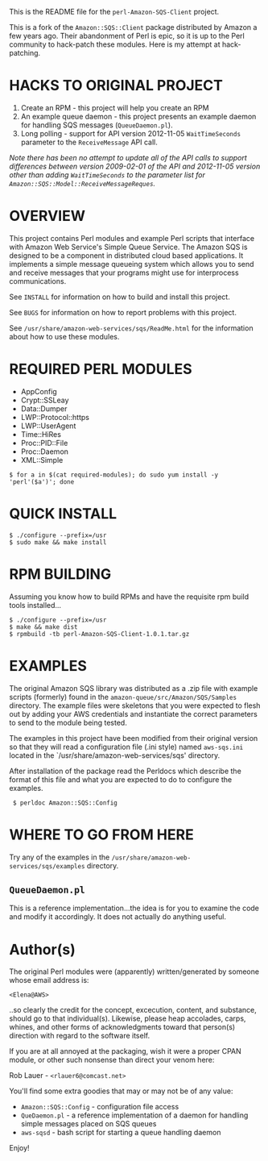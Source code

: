 This is the README file for the `perl-Amazon-SQS-Client` project.

This is a fork of the `Amazon::SQS::Client` package distributed by
Amazon a few years ago.  Their abandonment of Perl is epic, so it is
up to the Perl community to hack-patch these modules.  Here is my
attempt at hack-patching.

HACKS TO ORIGINAL PROJECT
=========================

1. Create an RPM - this project will help you create an RPM
2. An example queue daemon - this project presents an example daemon
for handling SQS messages (`QueueDaemon.pl`).
3. Long polling - support for API version 2012-11-05 `WaitTimeSeconds`
parameter to the `ReceiveMessage` API call.

*Note there has been no attempt to update all of the API calls to
support differences between version 2009-02-01 of the API and
2012-11-05 version other than adding `WaitTimeSeconds` to the
parameter list for `Amazon::SQS::Model::ReceiveMessageReques`.*

OVERVIEW
========

This project contains Perl modules and example Perl scripts that
interface with Amazon Web Service's Simple Queue Service.  The Amazon
SQS is designed to be a component in distributed cloud based
applications.  It implements a simple message queueing system which
allows you to send and receive messages that your programs might use
for interprocess communications.

See `INSTALL` for information on how to build and install this project.

See `BUGS` for information on how to report problems with this
project.

See `/usr/share/amazon-web-services/sqs/ReadMe.html` for the
information about how to use these modules.

REQUIRED PERL MODULES
=====================

* AppConfig
* Crypt::SSLeay
* Data::Dumper
* LWP::Protocol::https
* LWP::UserAgent
* Time::HiRes
* Proc::PID::File
* Proc::Daemon
* XML::Simple

```
$ for a in $(cat required-modules); do sudo yum install -y 'perl'($a')'; done
```

QUICK INSTALL
=============

```
$ ./configure --prefix=/usr
$ sudo make && make install
```

RPM BUILDING
============

Assuming you know how to build RPMs and have the requisite rpm build
tools installed...

```
$ ./configure --prefix=/usr
$ make && make dist
$ rpmbuild -tb perl-Amazon-SQS-Client-1.0.1.tar.gz
```


EXAMPLES
========

The original Amazon SQS library was distributed as a .zip file with
example scripts (formerly) found in the
`amazon-queue/src/Amazon/SQS/Samples` directory.  The example files
were skeletons that you were expected to flesh out by adding your AWS
credentials and instantiate the correct parameters to send to the
module being tested.

The examples in this project have been modified from their original
version so that they will read a configuration file (.ini style) named
`aws-sqs.ini` located in the `/usr/share/amazon-web-services/sqs'
directory.

After installation of the package read the Perldocs which describe the
format of this file and what you are expected to do to configure the
examples.

```
 $ perldoc Amazon::SQS::Config
```

WHERE TO GO FROM HERE
=====================

Try any of the examples in the
`/usr/share/amazon-web-services/sqs/examples` directory.

`QueueDaemon.pl`
--------------

This is a reference implementation...the idea is for you to examine
the code and modify it accordingly.  It does not actually do anything
useful.


Author(s)
=========

The original Perl modules were (apparently) written/generated by
someone whose email address is:

`<Elena@AWS>`

..so clearly the credit for the concept, excecution, content, and
substance, should go to that individual(s).  Likewise, please heap
accolades, carps, whines, and other forms of acknowledgments toward
that person(s) direction with regard to the software itself.

If you are at all annoyed at the packaging, wish it were a proper CPAN
module, or other such nonsense than direct your venom here:

Rob Lauer - `<rlauer6@comcast.net>`

You'll find some extra goodies that may or may not be of any value:

*  `Amazon::SQS::Config` - configuration file access
*  `QueDaemon.pl` - a reference implementation of a daemon for handling simple messages placed on SQS queues
*  `aws-sqsd` - bash script for starting a queue handling daemon

Enjoy!
